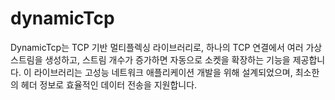 ﻿# dynamicTcp
DynamicTcp는 TCP 기반 멀티플렉싱 라이브러리로, 하나의 TCP 연결에서 여러 가상 스트림을 생성하고, 스트림 개수가 증가하면 자동으로 소켓을 확장하는 기능을 제공합니다. 이 라이브러리는 고성능 네트워크 애플리케이션 개발을 위해 설계되었으며, 최소한의 헤더 정보로 효율적인 데이터 전송을 지원합니다.

